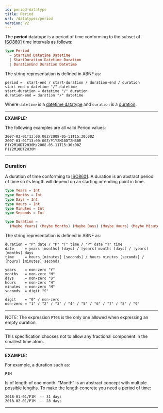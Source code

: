 ```yaml
---
id: period-datatype
title: Period
url: /datatypes/period
version: v2
---
```


The **period** datatype is a period of time conforming to the subset of
[ISO8601](@iso8601) time intervals as follows:

```elm
type Period
  = StartEnd Datetime Datetime
  | StartDuration Datetime Duration
  | DurationEnd Duration Datetime
```

The string representation is defined in ABNF as:

```abnf
period =  start-end / start-duration / duration-end / duration
start-end = datetime "/" datetime
start-duration = datetime "/" duration
duration-end = duration "/" datetime
```

Where `datetime` is a [datetime datatype](/datatypes/datetime) and `duration`
is a [duration](#duration).

***
**EXAMPLE:**

The following examples are all valid Period values:

```
2007-03-01T13:00:00Z/2008-05-11T15:30:00Z
2007-03-01T13:00:00Z/P1Y2M10DT2H30M
P1Y2M10DT2H30M/2008-05-11T15:30:00Z
P1Y2M10DT2H30M
```
***

### Duration

A duration of time conforming to [ISO8601](@iso8601). A duration is an
abstract period of time so its length will depend on an starting or ending
point in time.

```elm
type Years = Int
type Months = Int
type Days = Int
type Hours = Int
type Minutes = Int
type Seconds = Int

type Duration =
  (Maybe Years) (Maybe Months) (Maybe Days) (Maybe Hours) (Maybe Minutes) (Maybe Seconds)
```

The string representation is defined in ABNF as:

```abnf
duration = "P" date / "P" "T" time / "P" date "T" time
date     = years [months] [days] / [years] months [days] / [years] [months] days
time     = hours [minutes] [seconds] / hours minutes [seconds] / [hours] [minutes] seconds

years    = non-zero "Y"
months   = non-zero "M"
days     = non-zero "D"
hours    = non-zero "H"
minutes  = non-zero "M"
seconds  = digit "S"

digit    = "0" / non-zero
non-zero = "1" / "2" / "3" / "4" / "5" / "6" / "7" / "8" / "9"
```

***
NOTE: The expression `PT0S` is the only one allowed when expressing an empty
duration.
***

This specification chooses not to allow any fractional component in the smallest
time atom.

***
**EXAMPLE:**

For example, a duration such as:

```
P1M
```

Is of length of one month. “Month” is an abstract concept with multiple
possible lengths. To make the length concrete you need a period of time:

```
2018-01-01/P1M  -- 31 days
2018-02-01/P1M  -- 28 days
```
***
